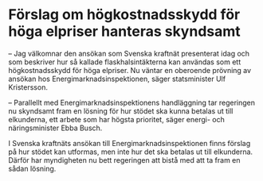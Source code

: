 # Förslag om högkostnadsskydd för höga elpriser hanteras skyndsamt

– Jag välkomnar den ansökan som Svenska kraftnät presenterat idag och som beskriver hur så kallade flaskhalsintäkterna kan användas som ett högkostnadsskydd för höga elpriser. Nu väntar en oberoende prövning av ansökan hos Energimarknadsinspektionen, säger statsminister Ulf Kristersson.

– Parallellt med Energimarknadsinspektionens handläggning tar regeringen nu skyndsamt fram en lösning för hur stödet ska kunna betalas ut till elkunderna, ett arbete som har högsta prioritet, säger energi\- och näringsminister Ebba Busch.

I Svenska kraftnäts ansökan till Energimarknadsinspektionen finns förslag på hur stödet kan utformas, men inte hur det ska betalas ut till elkunderna. Därför har myndigheten nu bett regeringen att bistå med att ta fram en sådan lösning.
